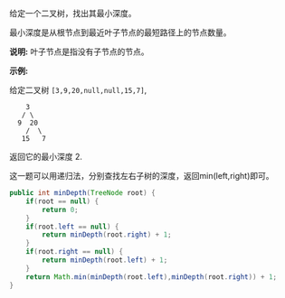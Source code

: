 给定一个二叉树，找出其最小深度。

最小深度是从根节点到最近叶子节点的最短路径上的节点数量。

**说明:** 叶子节点是指没有子节点的节点。

**示例:**

给定二叉树 `[3,9,20,null,null,15,7]`,

```
    3
   / \
  9  20
    /  \
   15   7
```

返回它的最小深度  2.

这一题可以用递归法，分别查找左右子树的深度，返回min(left,right)即可。

```java
public int minDepth(TreeNode root) {
    if(root == null) {
        return 0;
    }
    if(root.left == null) {
        return minDepth(root.right) + 1;
    }
    if(root.right == null) {
        return minDepth(root.left) + 1;
    }
    return Math.min(minDepth(root.left),minDepth(root.right)) + 1;
}
```

